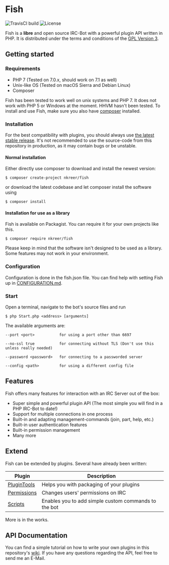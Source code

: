 # Fish 

![TravisCI build](https://travis-ci.org/nkreer/Fish.svg)
![License](https://img.shields.io/badge/License-GPL%20v3-blue.svg)

Fish is a **libre** and open source IRC-Bot with a powerful plugin API written in PHP. 
It is distributed under the terms and conditions of the [GPL Version 3](LICENSE).

## Getting started

### Requirements

* PHP 7 (Tested on 7.0.x, should work on 7.1 as well)
* Unix-like OS (Tested on macOS Sierra and Debian Linux)
* Composer

Fish has been tested to work well on unix systems and PHP 7.
It does not work with PHP 5 or Windows at the moment. HHVM hasn't been tested. 
To install and use Fish, make sure you also have [composer](https://getcomposer.org) installed. 

### Installation

For the best compatibility with plugins, you should always use [the latest stable release](https://github.com/nkreer/Fish/releases).
It's not recommended to use the source-code from this repository in production, as it may contain bugs or be unstable.
 
#### Normal installation

Either directly use composer to download and install the newest version:

`$ composer create-project nkreer/fish`
 
or download the latest codebase and let composer install the software using

`$ composer install`
 
#### Installation for use as a library

Fish is available on Packagist. You can require it for your own projects like this.

`$ composer require nkreer/fish`

Please keep in mind that the software isn't designed to be used as a library. Some features may not work in your environment. 

### Configuration

Configuration is done in the fish.json file. You can find help with setting Fish up in [CONFIGURATION.md](CONFIGURATION.md).

### Start

Open a terminal, navigate to the bot's source files and run

`$ php Start.php <address> [arguments]`

The available arguments are:

```
--port <port>           for using a port other than 6697

--no-ssl true           for connecting without TLS (Don't use this unless really needed)

--password <password>   for connecting to a passworded server

--config <path>         for using a different config file
```

## Features

Fish offers many features for interaction with an IRC Server out of the box: 

* Super simple and powerful plugin API (The most simple you will find in a PHP IRC-Bot to date!)
* Support for multiple connections in one process
* Built-in and adapting management-commands (join, part, help, etc.)
* Built-in user authentication features
* Built-in permission management
* Many more

## Extend

Fish can be extended by plugins. Several have already been written: 

| Plugin | Description |
| ------ | ----------- |
|[PluginTools](https://github.com/nkreer/PluginTools)| Helps you with  packaging of your plugins |
|[Permissions](https://github.com/nkreer/Permissions)| Changes users' permissions on IRC |
|[Scripts](https://github.com/nkreer/Fish-Scripts)| Enables you to add simple custom commands to the bot |

More is in the works.

## API Documentation

You can find a simple tutorial on how to write your own plugins in this repository's [wiki](https://github.com/nkreer/Fish/wiki).
If you have any questions regarding the API, feel free to send me an E-Mail.